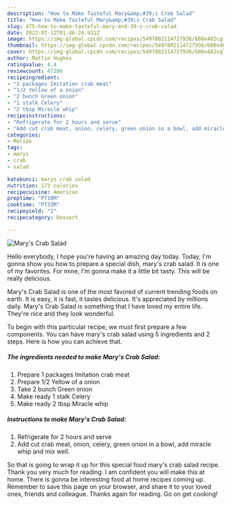```yaml
---
description: "How to Make Tasteful Mary&amp;#39;s Crab Salad"
title: "How to Make Tasteful Mary&amp;#39;s Crab Salad"
slug: 475-how-to-make-tasteful-mary-and-39-s-crab-salad
date: 2022-07-12T01:46:24.931Z
image: https://img-global.cpcdn.com/recipes/5497802114727936/680x482cq70/marys-crab-salad-recipe-main-photo.jpg
thumbnail: https://img-global.cpcdn.com/recipes/5497802114727936/680x482cq70/marys-crab-salad-recipe-main-photo.jpg
cover: https://img-global.cpcdn.com/recipes/5497802114727936/680x482cq70/marys-crab-salad-recipe-main-photo.jpg
author: Mattie Hughes
ratingvalue: 4.4
reviewcount: 47206
recipeingredient:
- "1 packages Imitation crab meat"
- "1/2 Yellow of a onion"
- "2 bunch Green onion"
- "1 stalk Celery"
- "2 tbsp Miracle whip"
recipeinstructions:
- "Refrigerate for 2 hours and serve"
- "Add cut crab meat, onion, celery, green onion in a bowl, add miracle whip and mix well."
categories:
- Recipe
tags:
- marys
- crab
- salad

katakunci: marys crab salad 
nutrition: 173 calories
recipecuisine: American
preptime: "PT10M"
cooktime: "PT33M"
recipeyield: "2"
recipecategory: Dessert

---
```



![Mary&#39;s Crab Salad](https://img-global.cpcdn.com/recipes/5497802114727936/680x482cq70/marys-crab-salad-recipe-main-photo.jpg)

Hello everybody, I hope you're having an amazing day today. Today, I'm gonna show you how to prepare a special dish, mary&#39;s crab salad. It is one of my favorites. For mine, I'm gonna make it a little bit tasty. This will be really delicious.

Mary&#39;s Crab Salad is one of the most favored of current trending foods on earth. It is easy, it is fast, it tastes delicious. It's appreciated by millions daily. Mary&#39;s Crab Salad is something that I have loved my entire life. They're nice and they look wonderful.




To begin with this particular recipe, we must first prepare a few components. You can have mary&#39;s crab salad using 5 ingredients and 2 steps. Here is how you can achieve that.

<!--inarticleads1-->

##### The ingredients needed to make Mary&#39;s Crab Salad:

1. Prepare 1 packages Imitation crab meat
1. Prepare 1/2 Yellow of a onion
1. Take 2 bunch Green onion
1. Make ready 1 stalk Celery
1. Make ready 2 tbsp Miracle whip




<!--inarticleads2-->

##### Instructions to make Mary&#39;s Crab Salad:

1. Refrigerate for 2 hours and serve
1. Add cut crab meat, onion, celery, green onion in a bowl, add miracle whip and mix well.




So that is going to wrap it up for this special food mary&#39;s crab salad recipe. Thank you very much for reading. I am confident you will make this at home. There is gonna be interesting food at home recipes coming up. Remember to save this page on your browser, and share it to your loved ones, friends and colleague. Thanks again for reading. Go on get cooking!
